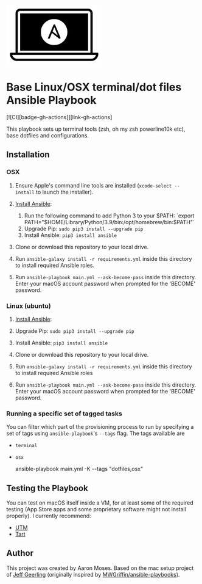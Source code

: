 <img src="https://raw.githubusercontent.com/geerlingguy/mac-dev-playbook/master/files/Mac-Dev-Playbook-Logo.png" width="250" height="156" alt="Mac Dev Playbook Logo" />

# Base Linux/OSX terminal/dot files Ansible Playbook

[![CI][badge-gh-actions]][link-gh-actions]

This playbook sets up terminal tools (zsh, oh my zsh powerline10k etc), base dotfiles and configurations.

## Installation

### OSX

  1. Ensure Apple's command line tools are installed (`xcode-select --install` to launch the installer).
  2. [Install Ansible](https://docs.ansible.com/ansible/latest/installation_guide/index.html):

     1. Run the following command to add Python 3 to your $PATH: `export PATH="$HOME/Library/Python/3.9/bin:/opt/homebrew/bin:$PATH"`
     2. Upgrade Pip: `sudo pip3 install --upgrade pip`
     3. Install Ansible: `pip3 install ansible`

  3. Clone or download this repository to your local drive.
  4. Run `ansible-galaxy install -r requirements.yml` inside this directory to install required Ansible roles.
  5. Run `ansible-playbook main.yml --ask-become-pass` inside this directory. Enter your macOS account password when prompted for the 'BECOME' password.

### Linux (ubuntu)

1. [Install Ansible](https://docs.ansible.com/ansible/latest/installation_guide/index.html):

  1. Upgrade Pip: `sudo pip3 install --upgrade pip`
  2. Install Ansible: `pip3 install ansible`

2. Clone or download this repository to your local drive.
3. Run `ansible-galaxy install -r requirements.yml` inside this directory to install required Ansible roles
4. Run `ansible-playbook main.yml --ask-become-pass` inside this directory. Enter your macOS account password when prompted for the 'BECOME' password.

### Running a specific set of tagged tasks

You can filter which part of the provisioning process to run by specifying a set of tags using `ansible-playbook`'s `--tags` flag. The tags available are 
- `terminal`
- `osx`

    ansible-playbook main.yml -K --tags "dotfiles,osx"

## Testing the Playbook

You can test on macOS itself inside a VM, for at least some of the required testing (App Store apps and some proprietary software might not install properly). I currently recommend:

  - [UTM](https://mac.getutm.app)
  - [Tart](https://github.com/cirruslabs/tart)

## Author

This project was created by Aaron Moses. Based on the mac setup project of [Jeff Geerling](https://www.jeffgeerling.com/) (originally inspired by [MWGriffin/ansible-playbooks](https://github.com/MWGriffin/ansible-playbooks)).
